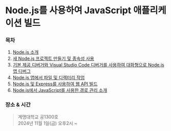 # Node.js를 사용하여 JavaScript 애플리케이션 빌드

### 목차

1. <a href="https://learn.microsoft.com/ko-kr/training/modules/intro-to-nodejs/?wt.mc_id=studentamb_362134">Node.js 소개</a>
2. <a href="https://learn.microsoft.com/ko-kr/training/modules/create-nodejs-project-dependencies/?wt.mc_id=studentamb_362134">새 Node.js 프로젝트 만들기 및 종속성 사용</a>
3. <a href="https://learn.microsoft.com/ko-kr/training/modules/debug-nodejs/?wt.mc_id=studentamb_362134">기본 제공 디버거와 Visual Studio Code 디버거를 사용하여 대화형으로 Node.js 앱 디버그</a>
4. <a href="https://learn.microsoft.com/ko-kr/training/modules/nodejs-files/?wt.mc_id=studentamb_362134">Node.js 앱에서 파일 및 디렉터리 작업</a>
5. <a href="https://learn.microsoft.com/ko-kr/training/modules/build-web-api-nodejs-express/?wt.mc_id=studentamb_362134">Node.js 및 Express를 사용하여 웹 API 빌드</a>
6. <a href="https://learn.microsoft.com/ko-kr/training/modules/node-web-routes/?wt.mc_id=studentamb_362134">Node.js에서 JavaScript를 사용한 경로 관리 소개</a>

### 장소 & 시간

> 계명대학교 공1300호<br>
> 2024년 11월 1일(금) 오후2시 ~
